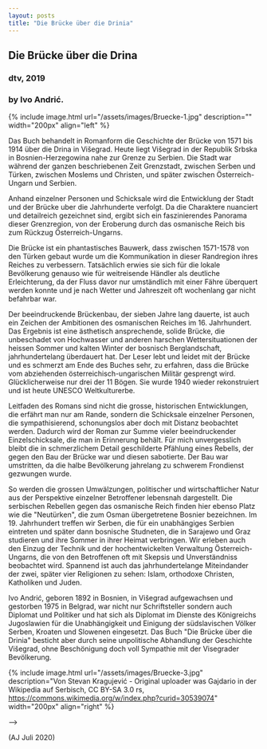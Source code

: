 ```yaml
---
layout: posts
title: "Die Brücke über die Drinia"
---
```



## Die Brücke über die Drina
### dtv, 2019

### by Ivo Andrić.

<!-- ----------------------------------------------------------------------------- -->
<!-- ----------------------------------------------------------------------------- -->

{% include image.html url="/assets/images/Bruecke-1.jpg"
    description=""  width="200px"
    align="left" %}

Das Buch behandelt in Romanform die Geschichte der Brücke von 1571 bis
1914 über die Drina in Višegrad. Heute liegt Višegrad in der Republik
Srbska in Bosnien-Herzegowina nahe zur Grenze zu Serbien. Die Stadt
war während der ganzen beschriebenen Zeit Grenzstadt, zwischen Serben
und Türken, zwischen Moslems und Christen, und später zwischen
Österreich-Ungarn und Serbien.

Anhand einzelner Personen und Schicksale wird die Entwicklung der
Stadt und der Br&uuml;cke uber die Jahrhunderte verfolgt. Da die
Charaktere nuanciert und detailreich gezeichnet sind, ergibt sich ein
faszinierendes Panorama dieser Grenzregion, von der Eroberung durch
das osmanische Reich bis zum Rückzug Österreich-Ungarns.

Die Brücke ist ein phantastisches Bauwerk, dass zwischen 1571-1578
von den Türken gebaut wurde um die Kommunikation in dieser Randregion
ihres Reiches zu verbessern. Tatsächlich erwies sie sich für die lokale
Bevölkerung genauso wie für weitreisende Händler als deutliche
Erleichterung, da der Fluss davor nur umständlich mit einer Fähre
überquert werden konnte und je nach Wetter und Jahreszeit oft
wochenlang gar nicht befahrbar war.

Der beeindruckende Brückenbau, der sieben Jahre lang dauerte, ist
auch ein Zeichen der Ambitionen des osmanischen Reiches im
16. Jahrhundert. Das Ergebnis ist eine ästhetisch ansprechende, solide
Brücke, die unbeschadet von Hochwasser und anderen
harschen Wettersituationen der heissen Sommer und kalten Winter der
bosnisch Berglandschaft, jahrhundertelang überdauert hat. Der Leser
lebt und leidet mit der Brücke und es schmerzt am Ende des Buches
sehr, zu erfahren, dass die Brücke vom abziehenden
österreichisch-ungarischen Militär gesprengt wird. Glücklicherweise
nur drei der 11 Bögen. Sie wurde 1940 wieder rekonstruiert und ist
heute UNESCO Weltkulturerbe.

Leitfaden des Romans sind nicht die grosse, historischen
Entwicklungen, die erfährt man nur am Rande, sondern die Schicksale
einzelner Personen, die sympathisierend, schonungslos aber doch mit Distanz
beobachtet werden. Dadurch wird der Roman zur Summe vieler
beeindruckender Einzelschicksale, die man in Erinnerung behält. Für
mich unvergesslich bleibt die in schmerzlichem Detail geschilderte
Pfählung eines Rebells, der gegen den Bau der Brücke war und diesen
sabotierte. Der Bau war umstritten, da die halbe Bevölkerung jahrelang
zu schwerem Frondienst gezwungen wurde. 

So werden die grossen Umwälzungen, politischer und wirtschaftlicher
Natur aus der Perspektive einzelner Betroffener lebensnah
dargestellt. Die serbischen Rebellen gegen das osmanische Reich finden
hier ebenso Platz wie die "Neutürken", die zum Osman übergetretene
Bosnier bezeichnen. Im 19. Jahrhundert treffen wir Serben, die für
ein unabhängiges Serbien eintreten und später dann bosnische
Studneten, die in Sarajewo und Graz studieren und ihre Sommer in ihrer
Heimat verbringen. Wir erleben auch den Einzug der Technik und der
hochentwickelten Verwaltung Österreich-Ungarns, die von den
Betroffenen oft mit Skepsis und Unverständniss beobachtet
wird. Spannend ist auch das jahrhundertelange Miteindander der zwei,
später vier Religionen zu sehen: Islam, orthodoxe Christen, Katholiken
und Juden.

Ivo Andrić, geboren 1892 in Bosnien, in Višegrad aufgewachsen und gestorben 1975 in Belgrad, war
nicht nur Schriftsteller sondern auch Diplomat und Politiker und hat
sich als Diplomat im Dienste des  Königreichs Jugoslawien für die
Unabhängigkeit und Einigung der südslavischen Völker Serben, Kroaten
und Slowenen eingesetzt. Das Buch "Die Brücke über die Drinia"
besticht aber durch seine unpolitische Abhandlung der Geschichte
Višegrad, ohne Beschönigung doch voll Sympathie mit der Visegrader Bevölkerung.


{% include image.html url="/assets/images/Bruecke-3.jpg"
    description="Von Stevan Kragujević - Original uploader was Gajdario in der Wikipedia auf Serbisch, CC BY-SA 3.0 rs, https://commons.wikimedia.org/w/index.php?curid=30539074"  width="200px"
    align="right" %}
 
-->



(AJ Juli 2020)

<br>
